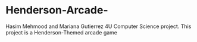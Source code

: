 # Henderson-Arcade-
Hasim Mehmood and Mariana Gutierrez 4U Computer Science project. This project is a Henderson-Themed arcade game

